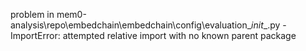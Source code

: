 problem in mem0-analysis\repo\embedchain\embedchain\config\evaluation\__init__.py - ImportError: attempted relative import with no known parent package
